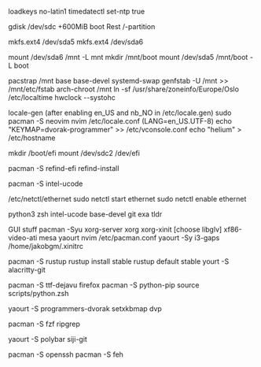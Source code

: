 loadkeys no-latin1
timedatectl set-ntp true

gdisk /dev/sdc
+600MiB boot
Rest /-partition

mkfs.ext4 /dev/sda5
mkfs.ext4 /dev/sda6

mount /dev/sda6 /mnt -L mnt
mkdir /mnt/boot
mount /dev/sda5 /mnt/boot -L boot

pacstrap /mnt base base-devel systemd-swap
genfstab -U /mnt >> /mnt/etc/fstab
arch-chroot /mnt
ln -sf /usr/share/zoneinfo/Europe/Oslo /etc/localtime
hwclock --systohc

locale-gen (after enabling en_US and nb_NO in /etc/locale.gen)
sudo pacman -S neovim
nvim /etc/locale.conf (LANG=en_US.UTF-8)
echo "KEYMAP=dvorak-programmer" >> /etc/vconsole.conf
echo "helium" > /etc/hostname

mkdir /boot/efi
mount /dev/sdc2 /dev/efi

pacman -S refind-efi
refind-install

pacman -S intel-ucode

/etc/netctl/ethernet
sudo netctl start ethernet
sudo netctl enable ethernet

python3 zsh intel-ucode base-devel git exa tldr

GUI stuff
pacman -Syu xorg-server xorg xorg-xinit [choose libglv] xf86-video-ati mesa yaourt
nvim /etc/pacman.conf
yaourt -Sy i3-gaps
/home/jakobgm/.xinitrc

pacman -S rustup
rustup install stable
rustup default stable
yourt -S alacritty-git

pacman -S ttf-dejavu firefox
pacman -S python-pip 
source scripts/python.zsh

yaourt -S programmers-dvorak
setxkbmap dvp

pacman -S fzf ripgrep

yaourt -S polybar siji-git

pacman -S openssh
pacman -S feh
